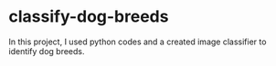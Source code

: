 # classify-dog-breeds

In this project, I used python codes and a created image classifier to identify dog breeds.  
